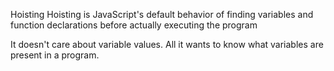 Hoisting
Hoisting is JavaScript's default behavior of finding variables and function declarations before actually executing the program

It doesn't care about variable values. All it wants to know what variables are present in a program.
